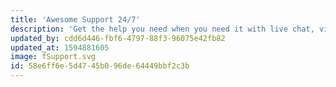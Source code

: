 ```yaml
---
title: 'Awesome Support 24/7'
description: 'Get the help you need when you need it with live chat, video and traditional email tools.'
updated_by: cdd6d446-fbf6-4797-88f3-96075e42fb82
updated_at: 1594881605
image: fSupport.svg
id: 58e6ff6e-5d47-45b0-96de-64449bbf2c3b
---
```

